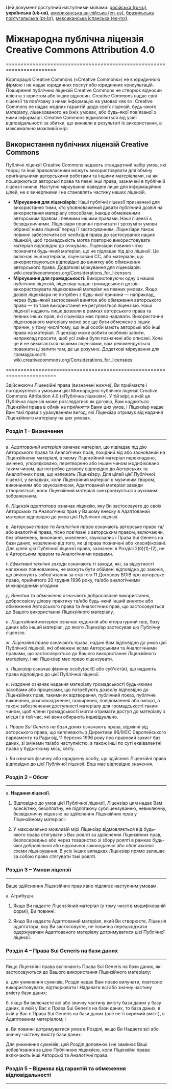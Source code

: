Цей документ доступний наступними мовами: [російська (ru-ru)](/docs/ASSETS_LICENSE_ru-ru.md), **українська (uk-ua)**, [американська англійська (en-us)](/docs/ASSETS_LICENSE_en-us.md), [бразильська португальська (pt-br)](/docs/ASSETS_LICENSE_pt-br.md), [мексиканська іспанська (es-mx)](/docs/ASSETS_LICENSE_es-mx.md).

# Міжнародна публічна ліцензія Creative Commons Attribution 4.0

=======================================================================

Корпорація Creative Commons («Creative Commons») не є юридичною фірмою і не надає юридичних послуг або юридичних консультацій. Поширення публічних ліцензій Creative Commons не створює відносин клієнта з юристом або інших відносин. Creative Commons надає свої ліцензії та пов'язану з ними інформацію на умовах «як є». Creative Commons не надає жодних гарантій щодо своїх ліцензій, будь-якого матеріалу, ліцензованого на їхніх умовах, або будь-якої пов'язаної з ними інформації. Creative Commons відмовляється від усієї відповідальності за збитки, що виникли в результаті їх використання, в максимально можливій мірі.

## Використання публічних ліцензій Creative Commons

Публічні ліцензії Creative Commons надають стандартний набір умов, які творці та інші правовласники можуть використовувати для обміну оригінальними авторськими роботами та іншими матеріалами, на які поширюються авторські права та певні інші права, зазначені в публічній ліцензії нижче. Наступні міркування наведені лише для інформаційних цілей, не є вичерпними і не становлять частину наших ліцензій.

* **Міркування для ліцензіарів:** Наші публічні ліцензії призначені для використання тими, хто уповноважений давати публічний дозвіл на використання матеріалу способами, інакше обмеженими авторським правом і певними іншими правами. Наші ліцензії є безвідкличними. Ліцензіари повинні прочитати і зрозуміти умови обраної ними ліцензії перед її застосуванням. Ліцензіари також повинні забезпечити всі необхідні права до застосування наших ліцензій, щоб громадськість могла повторно використовувати матеріал відповідно до очікувань. Ліцензіари повинні чітко позначити будь-який матеріал, що не підпадає під дію ліцензії. Це включає інші матеріали, ліцензовані CC, або матеріали, що використовуються відповідно до винятку або обмеження авторського права. Додаткові міркування для ліцензіарів: wiki.creativecommons.org/Considerations_for_licensors
* **Міркування для громадськості:** Використовуючи одну з наших публічних ліцензій, ліцензіар надає громадськості дозвіл використовувати ліцензований матеріал на певних умовах. Якщо дозвіл ліцензіара не потрібен з будь-якої причини — наприклад, через будь-який застосовний виняток або обмеження авторського права — то таке використання не регулюється ліцензією. Наші ліцензії надають лише дозволи в рамках авторського права та певних інших прав, які ліцензіар має право надавати. Використання ліцензованого матеріалу може все ще бути обмежене з інших причин, у тому числі тому, що інші особи мають авторські або інші права на матеріал. Ліцензіар може робити особливі запити, наприклад просити, щоб усі зміни були позначені або описані. Хоча це й не вимагається нашими ліцензіями, вам рекомендується поважати ці запити там, де це розумно. Додаткові міркування для громадськості: wiki.creativecommons.org/Considerations_for_licensees

=======================================================================

Здійснюючи Ліцензійні права (визначені нижче), Ви приймаєте і погоджуєтеся з умовами цієї Міжнародної публічної ліцензії Creative Commons Attribution 4.0 («Публічна ліцензія»). У тій мірі, в якій ця Публічна ліцензія може розглядатися як договір, Вам надаються Ліцензійні права в обмін на прийняття Вами цих умов, і Ліцензіар надає Вам такі права з урахуванням вигод, які Ліцензіар отримує від надання Ліцензійного матеріалу на цих умовах.

### Розділ 1 – Визначення

---

а. *Адаптований матеріал* означає матеріал, що підпадає під дію Авторського права та Аналогічних прав, похідний від або заснований на Ліцензійному матеріалі, в якому Ліцензійний матеріал перекладено, змінено, упорядковано, перетворено або іншим чином модифіковано таким чином, що потребує дозволу відповідно до Авторських та Аналогічних прав, що належать Ліцензіару. Для цілей цієї Публічної ліцензії, у випадках, коли Ліцензійний матеріал є музичним твором, виконанням або звукозаписом, Адаптований матеріал завжди створюється, коли Ліцензійний матеріал синхронізується з рухомим зображенням.

б. *Ліцензія адаптатора* означає ліцензію, яку Ви застосовуєте до своїх Авторських та Аналогічних прав у Вашому внеску в Адаптований матеріал відповідно до умов цієї Публічної ліцензії.

в. *Авторське право та Аналогічні права* означають авторське право та/або аналогічні права, тісно пов'язані з авторським правом, включаючи, без обмежень, виконання, мовлення, звукозапис і Права Sui Generis на бази даних, незалежно від того, як ці права позначені або класифіковані. Для цілей цієї Публічної ліцензії права, зазначені в Розділі 2(б)(1)-(2), не є Авторським правом та Аналогічними правами.

г. *Ефективні технічні заходи* означають ті заходи, які, за відсутності належних повноважень, не можуть бути обійдені відповідно до законів, що виконують зобов'язання за статтею 11 Договору ВОІВ про авторське право, прийнятого 20 грудня 1996 року, та/або аналогічними міжнародними угодами.

д. *Винятки та обмеження* означають добросовісне використання, добросовісну ділову практику та/або будь-який інший виняток або обмеження Авторського права та Аналогічних прав, що застосовується до Вашого використання Ліцензійного матеріалу.

е. *Ліцензійний матеріал* означає художній або літературний твір, базу даних або інший матеріал, до якого Ліцензіар застосував цю Публічну ліцензію.

ж. *Ліцензійні права* означають права, надані Вам відповідно до умов цієї Публічної ліцензії, які обмежені всіма Авторськими та Аналогічними правами, що застосовуються до Вашого використання Ліцензійного матеріалу, і які Ліцензіар має право ліцензувати.

з. *Ліцензіар* означає фізичну особу(осіб) або суб'єкт(и), що надають права відповідно до цієї Публічної ліцензії.

и. *Надання* означає надання матеріалу громадськості будь-якими засобами або процесами, що потребують дозволу відповідно до Ліцензійних прав, такими як відтворення, публічний показ, публічне виконання, розповсюдження, поширення, повідомлення або імпорт, а також забезпечення доступності матеріалу для громадськості таким чином, щоб члени громадськості могли отримати доступ до матеріалу з місця і в той час, які вони обирають індивідуально.

і. *Права Sui Generis на бази даних* означають права, відмінні від авторського права, що випливають з Директиви 96/9/EC Європейського парламенту та Ради від 11 березня 1996 року про правовий захист баз даних, зі змінами та/або наступністю, а також інші по суті еквівалентні права у будь-якому місці світу.

ї. *Ви* означає фізичну або юридичну особу, що здійснює Ліцензійні права відповідно до цієї Публічної ліцензії. *Ваш* має відповідне значення.

### Розділ 2 – Обсяг

---

а. **Надання ліцензії.**
  1. Відповідно до умов цієї Публічної ліцензії, Ліцензіар цим надає Вам всесвітню, безоплатну, не підлягаючу субліцензуванню, невиключну, безвідкличну ліцензію на здійснення Ліцензійних прав у Ліцензійному матеріалі:
  
  2. У максимально можливій мірі Ліцензіар відмовляється від будь-якого права стягувати з Вас роялті за здійснення Ліцензійних прав, безпосередньо або через товариство зі збору роялті в рамках будь-якої добровільної або відкличної законодавчої або обов'язкової схеми ліцензування. В усіх інших випадках Ліцензіар прямо залишає за собою право стягувати такі роялті.

### Розділ 3 – Умови ліцензії

---

Ваше здійснення Ліцензійних прав явно підлягає наступним умовам.

а. Атрибуція.

  1. Якщо Ви надаєте Ліцензійний матеріал (у тому числі в модифікованій формі), Ви повинні:
  
  2. Якщо Ви надаєте Адаптований матеріал, який Ви створюєте, Ліцензія адаптатора, яку Ви застосовуєте, не повинна перешкоджати одержувачам Адаптованого матеріалу дотримуватися цієї Публічної ліцензії.

### Розділ 4 – Права Sui Generis на бази даних

---

Якщо Ліцензійні права включають Права Sui Generis на бази даних, які застосовуються до Вашого використання Ліцензійного матеріалу:

а. для уникнення сумнівів, Розділ надає Вам право вилучати, повторно використовувати, відтворювати і Надавати всі або значну частину вмісту бази даних;

б. якщо Ви включаєте всі або значну частину вмісту бази даних у базу даних, в якій у Вас є Права Sui Generis на бази даних, то база даних, в якій у Вас є Права Sui Generis на бази даних (але не її окремий вміст), є Адаптованим матеріалом; і

в. Ви повинні дотримуватися умов в Розділі, якщо Ви Надаєте всі або значну частину вмісту бази даних.

Для уникнення сумнівів, цей Розділ доповнює і не замінює Ваші зобов'язання за цією Публічною ліцензією, коли Ліцензійні права включають інші Авторські та Аналогічні права.

### Розділ 5 – Відмова від гарантій та обмеження відповідальності

---
